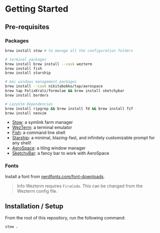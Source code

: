 # Getting Started

## Pre-requisites

### Packages

```sh
brew install stow # to manage all the configuration folders

# terminal packages
brew install brew install --cask wezterm
brew install fish
brew install starship

# mac windows management packages
brew install --cask nikitabobko/tap/aerospace
brew tap FelixKratz/formulae && brew install sketchybar
brew install borders

# LazyVim Dependencies
brew install ripgrep && brew install fd && brew install fzf
brew install neovim
```

* [Stow](https://www.gnu.org/software/stow/manual/stow.html): a symlink farm manager
* [WezTerm](https://wezfurlong.org/wezterm/): a terminal emulator
* [Fish](https://fishshell.com/): a command line shell
* [Starship](https://starship.rs/): a minimal, blazing-fast, and infinitely customizable prompt for any shell!
* [AeroSpace](https://github.com/nikitabobko/AeroSpace): a tiling window manager
* [SketchyBar](https://felixkratz.github.io/SketchyBar/): a fancy bar to work with AeroSpace

### Fonts
Install a font from [nerdfonts.com/font-downloads](nerdfonts.com/font-downloads).

> Info
> Wezterm requires `FiraCode`. This can be changed from the Wezterm config file.


## Installation / Setup
From the root of this repository, run the following command:

```sh
stow .
```